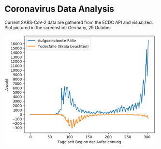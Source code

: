 # Coronavirus Data Analysis

Current SARS-CoV-2 data are gathered from the ECDC API and visualized. Plot pictured in the screenshot: Germany, 29 October 

![screenshot](2020-10-29_plot-DE.png?raw=true "plot")


